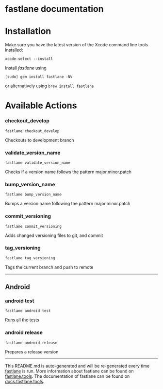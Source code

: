 fastlane documentation
================
# Installation

Make sure you have the latest version of the Xcode command line tools installed:

```
xcode-select --install
```

Install _fastlane_ using
```
[sudo] gem install fastlane -NV
```
or alternatively using `brew install fastlane`

# Available Actions
### checkout_develop
```
fastlane checkout_develop
```
Checkouts to development branch
### validate_version_name
```
fastlane validate_version_name
```
Checks if a version name follows the pattern major.minor.patch
### bump_version_name
```
fastlane bump_version_name
```
Bumps a version name following the pattern major.minor.patch
### commit_versioning
```
fastlane commit_versioning
```
Adds changed versioning files to git, and commit
### tag_versioning
```
fastlane tag_versioning
```
Tags the current branch and push to remote

----

## Android
### android test
```
fastlane android test
```
Runs all the tests
### android release
```
fastlane android release
```
Prepares a release version

----

This README.md is auto-generated and will be re-generated every time [fastlane](https://fastlane.tools) is run.
More information about fastlane can be found on [fastlane.tools](https://fastlane.tools).
The documentation of fastlane can be found on [docs.fastlane.tools](https://docs.fastlane.tools).
